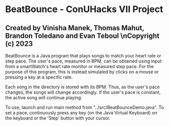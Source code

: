 # BeatBounce - ConUHacks VII Project
## Created by Vinisha Manek, Thomas Mahut, Brandon Toledano and Evan Teboul \nCopyright (c) 2023

BeatBounce is a Java program that plays songs to match your heart rate or step pace. The user's pace, measured in BPM, can be obtained using input from a smartWatch's heart rate monitor or measured step pace. For the purpose of this program, this is instead simulated by clicks on a mouse or pressing a key at a specific rate. 

Each song in the directory is stored with its BPM. Thus, as the user's pace changes, the songs will change accordingly. If the user's pace is constant, the active song will continue playing.

To use, launch and run main method from "../src/BeatBounceDemo.java". To set a pace, continuously press any key (on the Java Virtual Keyboard) on the keyboard or the 'Step' button with your cursor. 
